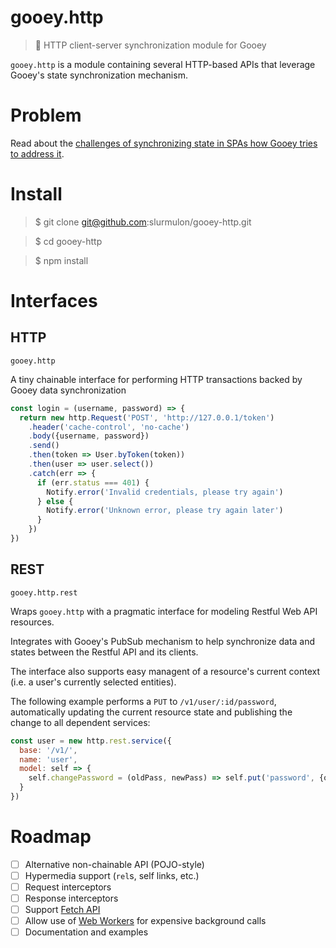 # gooey.http

> :satellite: HTTP client-server synchronization module for Gooey

`gooey.http` is a module containing several HTTP-based APIs that leverage Gooey's state synchronization mechanism.

# Problem

Read about the [challenges of synchronizing state in SPAs how Gooey tries to address it](https://github.com/slurmulon/gooey#concrete).

# Install

  > $ git clone git@github.com:slurmulon/gooey-http.git

  > $ cd gooey-http

  > $ npm install

# Interfaces

## HTTP

`gooey.http`

A tiny chainable interface for performing HTTP transactions backed by Gooey data synchronization

```js
const login = (username, password) => {
  return new http.Request('POST', 'http://127.0.0.1/token')
    .header('cache-control', 'no-cache')
    .body({username, password})
    .send()
    .then(token => User.byToken(token))
    .then(user => user.select())
    .catch(err => {
      if (err.status === 401) {
        Notify.error('Invalid credentials, please try again')
      } else {
        Notify.error('Unknown error, please try again later')
      }
    })
})
```

## REST

`gooey.http.rest`

Wraps `gooey.http` with a pragmatic interface for modeling Restful Web API resources.

Integrates with Gooey's PubSub mechanism to help synchronize data and states between the Restful API and its clients.

The interface also supports easy managent of a resource's current context (i.e. a user's currently selected entities).

The following example performs a `PUT` to `/v1/user/:id/password`, automatically updating
the current resource state and publishing the change to all dependent services:

```js
const user = new http.rest.service({
  base: '/v1/',
  name: 'user',
  model: self => {
    self.changePassword = (oldPass, newPass) => self.put('password', {oldPass, newPass})
  }
})
```

# Roadmap

- [ ] Alternative non-chainable API (POJO-style)
- [ ] Hypermedia support (`rel`s, self links, etc.)
- [ ] Request interceptors
- [ ] Response interceptors
- [ ] Support [Fetch API](https://github.com/clojure/tools.cli)
- [ ] Allow use of [Web Workers](https://developer.mozilla.org/en-US/docs/Web/API/Web_Workers_API) for expensive background calls
- [ ] Documentation and examples

